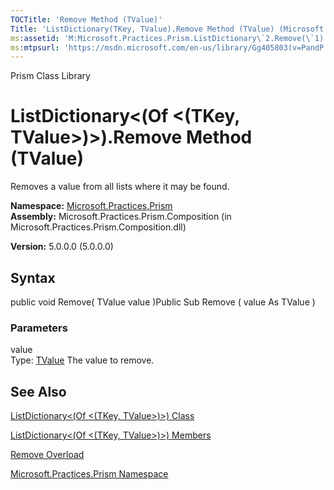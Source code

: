 ```yaml
---
TOCTitle: 'Remove Method (TValue)'
Title: 'ListDictionary(TKey, TValue).Remove Method (TValue) (Microsoft.Practices.Prism)'
ms:assetid: 'M:Microsoft.Practices.Prism.ListDictionary\`2.Remove(\`1)'
ms:mtpsurl: 'https://msdn.microsoft.com/en-us/library/Gg405803(v=PandP.50)'
---
```


Prism Class Library

ListDictionary&lt;(Of &lt;(TKey, TValue&gt;)&gt;).Remove Method (TValue)
============================================================================

Removes a value from all lists where it may be found.

**Namespace:** [Microsoft.Practices.Prism](https://msdn.microsoft.com/n:microsoft.practices.prism)
**Assembly:** Microsoft.Practices.Prism.Composition (in Microsoft.Practices.Prism.Composition.dll)

**Version:** 5.0.0.0 (5.0.0.0)

## Syntax


<span id="syntaxToggle"></span>public void Remove( TValue value )Public Sub Remove ( value As TValue )

### Parameters

value  
Type: [TValue](https://msdn.microsoft.com/t:microsoft.practices.prism.listdictionary%602)
The value to remove.

See Also
--------


[ListDictionary&lt;(Of &lt;(TKey, TValue&gt;)&gt;) Class](https://msdn.microsoft.com/t:microsoft.practices.prism.listdictionary%602)

[ListDictionary&lt;(Of &lt;(TKey, TValue&gt;)&gt;) Members](https://msdn.microsoft.com/allmembers.t:microsoft.practices.prism.listdictionary%602)

[Remove Overload](https://msdn.microsoft.com/overload:microsoft.practices.prism.listdictionary%602.remove)

[Microsoft.Practices.Prism Namespace](https://msdn.microsoft.com/n:microsoft.practices.prism)

